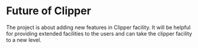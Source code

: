 # Future of Clipper

The project is about adding new features in Clipper facility. It will be helpful for providing extended facilities to the users and can take the clipper facility to a new level.





